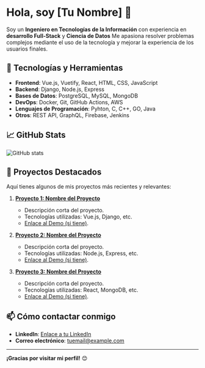 # Hola, soy [Tu Nombre] 👋

Soy un **Ingeniero en Tecnologías de la Información** con experiencia en **desarrollo Full-Stack** y **Ciencia de Datos** Me apasiona resolver problemas complejos mediante el uso de la tecnología y mejorar la experiencia de los usuarios finales.

## 🔧 Tecnologías y Herramientas

- **Frontend**: Vue.js, Vuetify, React, HTML, CSS, JavaScript
- **Backend**: Django, Node.js, Express
- **Bases de Datos**: PostgreSQL, MySQL, MongoDB
- **DevOps**: Docker, Git, GitHub Actions, AWS
- **Lenguajes de Programación**: Pyhton, C, C++, GO, Java
- **Otros**: REST API, GraphQL, Firebase, Jenkins

## 📈 GitHub Stats

![GitHub stats](https://github-readme-stats.vercel.app/api?username=LiceagaN&show_icons=true&hide_title=true&hide=prs&count_private=true&theme=radical)

## 🚀 Proyectos Destacados

Aquí tienes algunos de mis proyectos más recientes y relevantes:

1. **[Proyecto 1: Nombre del Proyecto](enlace-a-tu-repositorio)**
   - Descripción corta del proyecto.
   - Tecnologías utilizadas: Vue.js, Django, etc.
   - [Enlace al Demo (si tiene)](enlace-del-demo).

2. **[Proyecto 2: Nombre del Proyecto](enlace-a-tu-repositorio)**
   - Descripción corta del proyecto.
   - Tecnologías utilizadas: Node.js, Express, etc.
   - [Enlace al Demo (si tiene)](enlace-del-demo).

3. **[Proyecto 3: Nombre del Proyecto](enlace-a-tu-repositorio)**
   - Descripción corta del proyecto.
   - Tecnologías utilizadas: React, MongoDB, etc.
   - [Enlace al Demo (si tiene)](enlace-del-demo).

## 📫 Cómo contactar conmigo

- **LinkedIn**: [Enlace a tu LinkedIn](www.linkedin.com/in/noe-liceaga-051b6523a)
- **Correo electrónico**: [tuemail@example.com](mailto:nliceagar@gmail.com)

---

**¡Gracias por visitar mi perfil!** 😊
